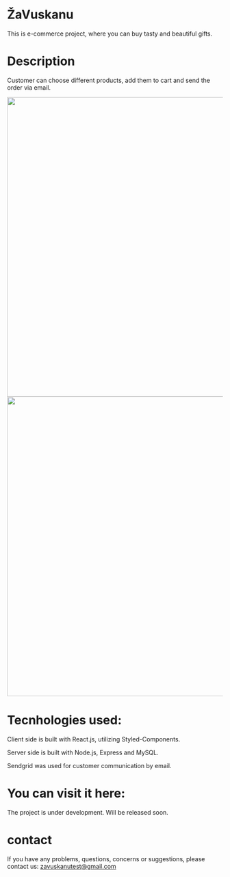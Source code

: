 # ŽaVuskanu

This is e-commerce project, where you can buy tasty and beautiful gifts.

# Description

Customer can choose different products, add them to cart and send the order via email.

<img src="https://user-images.githubusercontent.com/34486157/159043002-46cdf155-d889-42f2-8c2e-1021a654d3ff.png" width="700"/>
<img src="https://user-images.githubusercontent.com/34486157/159043448-842d2e3d-b3e2-40e4-9697-408350b4c643.png" width="700"/>


# Tecnhologies used:

Client side is built with React.js, utilizing Styled-Components.

Server side is built with Node.js, Express and MySQL.

Sendgrid was used for customer communication by email.

# You can visit it here:
The project is under development. Will be released soon.

# contact
If you have any problems, questions, concerns or suggestions, please contact us: zavuskanutest@gmail.com
